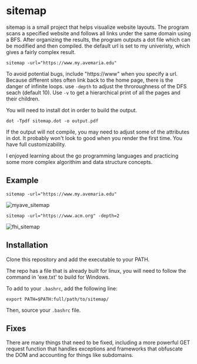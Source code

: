 # sitemap
sitemap is a small project that helps visualize website layouts.
The program scans a specified website and follows all links under the same domain using a BFS. 
After organizing the results, the program outputs a dot file which can be modified and then compiled.
the default url is set to my univeristy, which gives a fairly complex result.

```
sitemap -url="https://www.my.avemaria.edu"
```

To avoid potential bugs, include "https://www" when you specify a url.
Because different sites often link back to the home page, there is the danger of infinite loops. use `-depth` to adjust the throroughness of the DFS seach (default 10).
Use `-v` to get a hierarchical print of all the pages and their children.


You will need to install dot in order to build the output.

```
dot -Tpdf sitemap.dot -o output.pdf
```

If the output will not compile, you may need to adjust some of the attributes in dot. It probably won't look to good when you render the first time.
You have full customizability.

I enjoyed learning about the go programming languages and practicing some more complex algorithim and data structure concepts.

## Example

```sitemap -url="https://www.my.avemaria.edu"```

![myave_sitemap](example/myave.svg)

```sitemap -url="https://www.acm.org" -depth=2```

![fhi_sitemap](example/acm.png)

## Installation

Clone this repository and add the executable to your PATH.

The repo has a file that is already built for linux, you will need to follow the command in 'exe.txt' to build for Windows.

To add to your `.bashrc`, add the following line:
```
export PATH=$PATH:full/path/to/sitemap/
```
Then, source your `.bashrc` file.

## Fixes

There are many things that need to be fixed, including a more powerful GET request function that handles exceptions and frameworks that obfuscate the DOM and accounting for things like subdomains.
